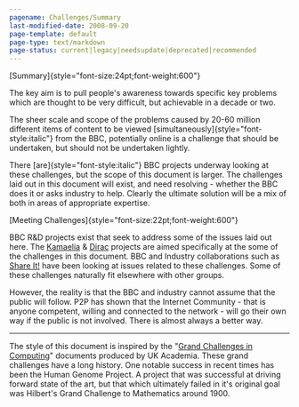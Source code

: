 ```yaml
---
pagename: Challenges/Summary
last-modified-date: 2008-09-20
page-template: default
page-type: text/markdown
page-status: current|legacy|needsupdate|deprecated|recommended
---
```

[Summary]{style="font-size:24pt;font-weight:600"}

The key aim is to pull people\'s awareness towards specific key problems
which are thought to be very difficult, but achievable in a decade or
two.

The sheer scale and scope of the problems caused by 20-60 million
different items of content to be viewed
[simultaneously]{style="font-style:italic"} from the BBC, potentially
online is a challenge that should be undertaken, but should not be
undertaken lightly.

There [are]{style="font-style:italic"} BBC projects underway looking at
these challenges, but the scope of this document is larger. The
challenges laid out in this document will exist, and need resolving -
whether the BBC does it or asks industry to help. Clearly the ultimate
solution will be a mix of both in areas of appropriate expertise.

[Meeting Challenges]{style="font-size:22pt;font-weight:600"}

BBC R&D projects exist that seek to address some of the issues laid out
here. The [Kamaelia](http://kamaelia.sourceforge.net/) &
[Dirac](http://dirac.sourceforge.net/) projects are aimed specifically
at the some of the challenges in this document. BBC and Industry
collaborations such as [Share
It!](http://www.hitech-projects.com/euprojects/share_it/) have been
looking at issues related to these challenges. Some of these challenges
naturally fit elsewhere with other groups.

However, the reality is that the BBC and industry cannot assume that the
public will follow. P2P has shown that the Internet Community - that is
anyone competent, willing and connected to the network - will go their
own way if the public is not involved. There is almost always a better
way.

------------------------------------------------------------------------

The style of this document is inspired by the \"[Grand Challenges in
Computing](http://www.bcs.org/BCS/Awards/Events/GrandChallenges/conferencereports.htm)\"
documents produced by UK Academia. These grand challenges have a long
history. One notable success in recent times has been the Human Genome
Project. A project that was successful at driving forward state of the
art, but that which ultimately failed in it\'s original goal was
Hilbert\'s Grand Challenge to Mathematics around 1900.

